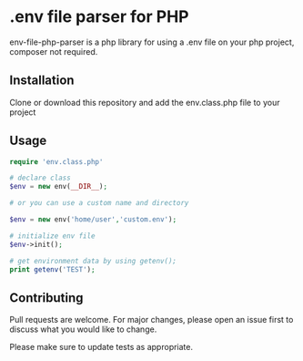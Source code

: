 # .env file parser for PHP

env-file-php-parser is a php library for using a .env file on your php project, composer not required.

## Installation

Clone or download this repository and add the env.class.php file to your project



## Usage

```php
require 'env.class.php'

# declare class
$env = new env(__DIR__);

# or you can use a custom name and directory

$env = new env('home/user','custom.env');

# initialize env file
$env->init();

# get environment data by using getenv();
print getenv('TEST');
```

## Contributing
Pull requests are welcome. For major changes, please open an issue first to discuss what you would like to change.

Please make sure to update tests as appropriate.
